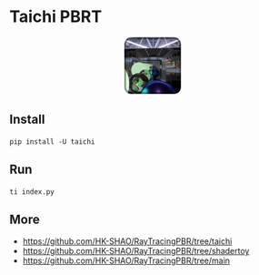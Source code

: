 # Taichi PBRT

<div align=center><img src="./icon.png" width=100></img></div>

## Install

```shell
pip install -U taichi
```

## Run

```shell
ti index.py
```

## More

- https://github.com/HK-SHAO/RayTracingPBR/tree/taichi
- https://github.com/HK-SHAO/RayTracingPBR/tree/shadertoy
- https://github.com/HK-SHAO/RayTracingPBR/tree/main